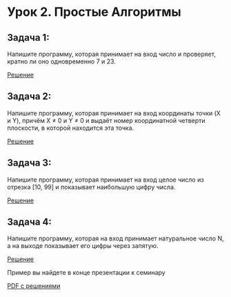 # Урок 2. Простые Алгоритмы

## Задача 1: 

Напишите программу, которая принимает на вход число и проверяет, кратно ли оно одновременно 7 и 23.

[Решение](./task1/)

## Задача 2: 

Напишите программу, которая принимает на вход координаты точки (X и Y), причём X ≠ 0 и Y ≠ 0 и выдаёт номер координатной четверти плоскости, в которой находится эта точка.

[Решение](./task2/)

## Задача 3: 

Напишите программу, которая принимает на вход целое число из отрезка [10, 99] и показывает наибольшую цифру числа.

[Решение](./task2/)

## Задача 4: 

Напишите программу, которая на вход принимает натуральное число N, а на выходе показывает его цифры через запятую.

[Решение](./task2/)


Пример вы найдете в конце презентации к семинару

[PDF с решениями](../Простые%20алгоритмы_Знакомство%20с%20ЯП.pdf)